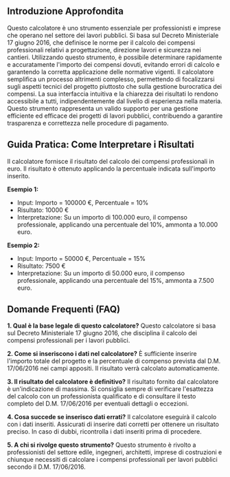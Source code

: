 ## Introduzione Approfondita

Questo calcolatore è uno strumento essenziale per professionisti e imprese che operano nel settore dei lavori pubblici.  Si basa sul Decreto Ministeriale 17 giugno 2016, che definisce le norme per il calcolo dei compensi professionali relativi a progettazione, direzione lavori e sicurezza nei cantieri.  Utilizzando questo strumento, è possibile determinare rapidamente e accuratamente l'importo dei compensi dovuti, evitando errori di calcolo e garantendo la corretta applicazione delle normative vigenti.  Il calcolatore semplifica un processo altrimenti complesso, permettendo di focalizzarsi sugli aspetti tecnici del progetto piuttosto che sulla gestione burocratica dei compensi.  La sua interfaccia intuitiva e la chiarezza dei risultati lo rendono accessibile a tutti, indipendentemente dal livello di esperienza nella materia.  Questo strumento rappresenta un valido supporto per una gestione efficiente ed efficace dei progetti di lavori pubblici, contribuendo a garantire trasparenza e correttezza nelle procedure di pagamento.

## Guida Pratica: Come Interpretare i Risultati

Il calcolatore fornisce il risultato del calcolo dei compensi professionali in euro.  Il risultato è ottenuto applicando la percentuale indicata sull'importo inserito.

**Esempio 1:**
- Input: Importo = 100000 €, Percentuale = 10%
- Risultato: 10000 €
- Interpretazione: Su un importo di 100.000 euro, il compenso professionale, applicando una percentuale del 10%, ammonta a 10.000 euro.

**Esempio 2:**
- Input: Importo = 50000 €, Percentuale = 15%
- Risultato: 7500 €
- Interpretazione:  Su un importo di 50.000 euro, il compenso professionale, applicando una percentuale del 15%, ammonta a 7.500 euro.

## Domande Frequenti (FAQ)

**1. Qual è la base legale di questo calcolatore?**
Questo calcolatore si basa sul Decreto Ministeriale 17 giugno 2016, che disciplina il calcolo dei compensi professionali per i lavori pubblici.

**2. Come si inseriscono i dati nel calcolatore?**
È sufficiente inserire l'importo totale del progetto e la percentuale di compenso prevista dal D.M. 17/06/2016 nei campi appositi. Il risultato verrà calcolato automaticamente.

**3. Il risultato del calcolatore è definitivo?**
Il risultato fornito dal calcolatore è un'indicazione di massima. Si consiglia sempre di verificare l'esattezza del calcolo con un professionista qualificato e di consultare il testo completo del D.M. 17/06/2016 per eventuali dettagli o eccezioni.

**4.  Cosa succede se inserisco dati errati?**
Il calcolatore eseguirà il calcolo con i dati inseriti. Assicurati di inserire dati corretti per ottenere un risultato preciso.  In caso di dubbi, ricontrolla i dati inseriti prima di procedere.

**5.  A chi si rivolge questo strumento?**
Questo strumento è rivolto a professionisti del settore edile, ingegneri, architetti, imprese di costruzioni e chiunque necessiti di calcolare i compensi professionali per lavori pubblici secondo il D.M. 17/06/2016.